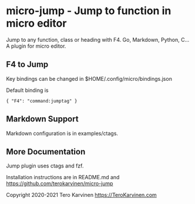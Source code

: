 # micro-jump - Jump to function in micro editor

Jump to any function, class or heading with F4. Go, Markdown, Python, C... A plugin for micro editor.

## F4 to Jump 

Key bindings can be changed in $HOME/.config/micro/bindings.json

Default binding is 

	{ "F4": "command:jumptag" }

## Markdown Support

Markdown configuration is in examples/ctags. 

## More Documentation

Jump plugin uses ctags and fzf. 

Installation instructions are in README.md and https://github.com/terokarvinen/micro-jump

Copyright 2020-2021 Tero Karvinen https://TeroKarvinen.com
